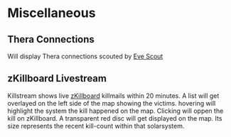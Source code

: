 # Miscellaneous

## Thera Connections 
Will display Thera connections scouted by [Eve Scout](https://www.eve-scout.com/)
<!--<img src="https://images.evetech.net/alliances/99005130/logo" width="36" height="36">-->

## zKillboard Livestream
Killstream shows live [zKillboard](https://zkillboard.com/) killmails within 20 minutes. A list will get overlayed on the left side of the map showing the victims. hovering will highlight the system the kill happened on the map. Clicking will oppen the kill on zKillboard.
A transparent red disc will get displayed on the map. Its size represents the recent kill-count within that solarsystem.

<!--stackedit_data:
eyJoaXN0b3J5IjpbLTE1ODc0OTQ0MzcsNzA0MDcyOTQzLDE5MT
c2NjMwMTgsMjU4MjE4NzM2LC0xMzgyMzE5MzcyXX0=
-->